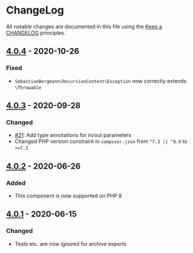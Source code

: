 # ChangeLog

All notable changes are documented in this file using the [Keep a CHANGELOG](https://keepachangelog.com/) principles.

## [4.0.4] - 2020-10-26

### Fixed

- `SebastianBergmann\RecursionContext\Exception` now correctly extends `\Throwable`

## [4.0.3] - 2020-09-28

### Changed

- [#21](https://github.com/sebastianbergmann/recursion-context/pull/21): Add type annotations for in/out parameters
- Changed PHP version constraint in `composer.json` from `^7.3 || ^8.0` to `>=7.3`

## [4.0.2] - 2020-06-26

### Added

- This component is now supported on PHP 8

## [4.0.1] - 2020-06-15

### Changed

- Tests etc. are now ignored for archive exports

[4.0.4]: https://github.com/sebastianbergmann/recursion-context/compare/4.0.3...4.0.4
[4.0.3]: https://github.com/sebastianbergmann/recursion-context/compare/4.0.2...4.0.3
[4.0.2]: https://github.com/sebastianbergmann/recursion-context/compare/4.0.1...4.0.2
[4.0.1]: https://github.com/sebastianbergmann/recursion-context/compare/4.0.0...4.0.1
